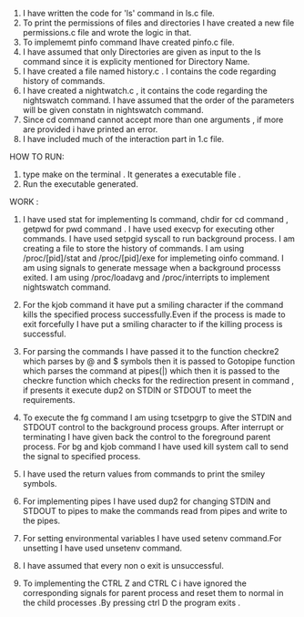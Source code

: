 1. I have written the code for 'ls' command in ls.c file.
2. To print the permissions of files and directories I have created a new file permissions.c file and wrote the logic in that.
3. To implememt pinfo command Ihave created pinfo.c file.
4. I have assumed that only Directories are given as input to the ls command since it is explicity mentioned for Directory Name.
5. I have created a file  named  history.c . I contains the code regarding history of commands.
6. I have created a nightwatch.c , it contains the code regarding the nightswatch command. I have assumed that the order of the parameters will be given constatn in nightswatch command.
7. Since cd command cannot accept more than one arguments , if more are provided i have printed an error.
8. I have included much of the interaction part in 1.c file.

HOW TO RUN:
1. type make on the terminal . It generates a executable file .
2. Run the executable generated.


WORK :
1. I have used stat for implementing ls command, chdir for cd command , getpwd for pwd command . I have used execvp for executing other commands. I have used setpgid syscall to run background process. I am creating a file to store the history of commands. I am using /proc/[pid]/stat and /proc/[pid]/exe for implemeting oinfo command. I am using signals to generate message when a background processs exited. I am using /proc/loadavg and /proc/interripts to implement nightswatch command.

2. For the kjob command it have put a smiling character if the command kills the specified process successfully.Even if the process is made to exit forcefully I have put a smiling character to if the killing process is successful.


3. For parsing the commands I have passed it to the function checkre2 which parses by @ and $ symbols then it is passed to Gotopipe function which parses the command at pipes(|) which then it is passed to the checkre function which checks for the redirection present  in command , if presents it execute dup2 on STDIN or STDOUT to meet the requirements. 

4. To execute the fg command I am using tcsetpgrp to give the STDIN and STDOUT control to the background process groups. After interrupt or terminating I have given back the control to the foreground parent process. For bg and kjob command I have used kill system call to send the signal to specified process. 

5. I have used the return values from commands to print the smiley symbols. 

6. For implementing pipes I have used dup2 for changing STDIN and STDOUT to pipes to make the commands read from pipes and write to the pipes.

7. For setting environmental variables I have used setenv command.For unsetting I have used unsetenv command. 

8. I have assumed that every non o exit is unsuccessful.

9. To implementing the CTRL Z and CTRL C i have ignored the corresponding signals for parent process and reset them to normal in the child processes .By pressing ctrl D the program exits .

